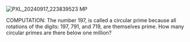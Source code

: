 
![PXL_20240917_223839523 MP](https://github.com/user-attachments/assets/2c29b5fd-793f-4a9c-ad44-226cdf394260)

COMPUTATION:
The number 197, is called a circular prime because all rotations of the digits: 197, 791, and 719, are themselves prime.
How many circular primes are there below one million?
